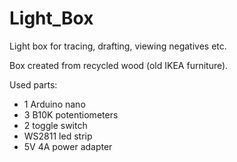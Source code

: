 # Light_Box
Light box for tracing, drafting, viewing negatives etc.

Box created from recycled wood (old IKEA furniture).

Used parts:

* 1 Arduino nano
* 3 B10K potentiometers
* 2 toggle switch
* WS2811 led strip
* 5V 4A power adapter
